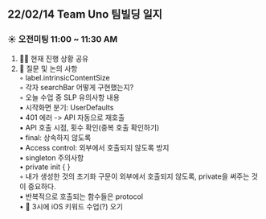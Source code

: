 
## 22/02/14 Team Uno 팀빌딩 일지
### ☀️ 오전미팅 11:00 ~ 11:30 AM
1. 🧑‍💻 현재 진행 상황 공유<br/>
2. 🙋 질문 및 논의 사항<br/>
    ◦ label.intrinsicContentSize<br/>
    ◦ 각자 searchBar 어떻게 구현했는지?<br/>
    ◦ 오늘 수업 중 SLP 유의사항 내용<br/>
        ▪ 시작화면 분기: UserDefaults<br/>
        ▪ 401 에러 -> API 자동으로 재호출<br/>
        ▪ API 호출 시점, 횟수 확인(중복 호출 확인하기)<br/>
        ▪ final: 상속하지 않도록<br/>
        ▪ Access control: 외부에서 호출되지 않도록 방지<br/>
        ▪ singleton 주의사항<br/>
            • private init { }<br/>
                ◦ 내가 생성한 것의 초기화 구문이 외부에서 호출되지 않도록, private을 써주는 것이 중요하다.<br/>
        ▪ 반복적으로 호출되는 함수들은 protocol<br/>
• 👀 3시에 iOS 키워드 수업(?) 오기<br/>
<br/><br/>
